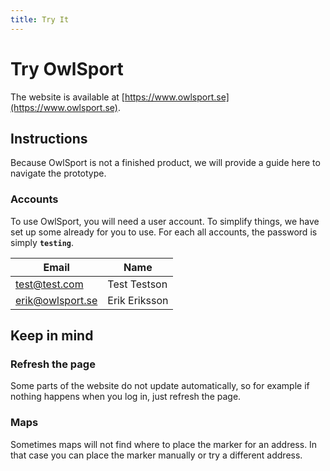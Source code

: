 ```yaml
---
title: Try It
---
```


# Try OwlSport

The website is available at [https://www.owlsport.se](https://www.owlsport.se).

## Instructions

Because OwlSport is not a finished product, we will provide a guide here to navigate the prototype.

### Accounts

To use OwlSport, you will need a user account. To simplify things, we have set up some already for you to use. For each all accounts, the password is simply **`testing`**.

| Email            | Name          |
| ---------------- | ------------- |
| test@test.com    | Test Testson  |
| erik@owlsport.se | Erik Eriksson |

## Keep in mind

### Refresh the page
Some parts of the website do not update automatically, so for example if nothing happens when you log in, just refresh the page.

### Maps
Sometimes maps will not find where to place the marker for an address. In that case you can place the marker manually or try a different address.